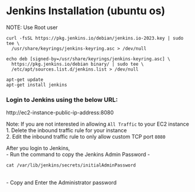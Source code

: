 # Jenkins Installation (ubuntu os)
NOTE: Use Root user

```
curl -fsSL https://pkg.jenkins.io/debian/jenkins.io-2023.key | sudo tee \
  /usr/share/keyrings/jenkins-keyring.asc > /dev/null
```

```
echo deb [signed-by=/usr/share/keyrings/jenkins-keyring.asc] \
  https://pkg.jenkins.io/debian binary/ | sudo tee \
  /etc/apt/sources.list.d/jenkins.list > /dev/null
```

```
apt-get update
apt-get install jenkins
```

### Login to Jenkins using the below URL:

http://ec2-instance-public-ip-address:8080

Note: If you are not interested in allowing `All Traffic` to your EC2 instance <br>
      1. Delete the inbound traffic rule for your instance <br>
      2. Edit the inbound traffic rule to only allow custom TCP port `8080`

After you login to Jenkins, <br>
      - Run the command to copy the Jenkins Admin Password - <br>
```
cat /var/lib/jenkins/secrets/initialAdminPassword
```
<br>
      - Copy and Enter the Administrator password

